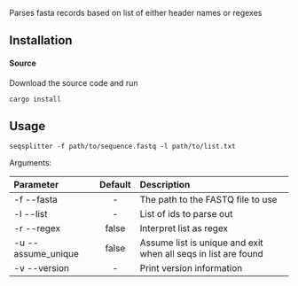 Parses fasta records based on list of either header names or regexes

## Installation

#### Source

Download the source code and run

    cargo install

## Usage

```
seqsplitter -f path/to/sequence.fastq -l path/to/list.txt
```

Arguments: 

| Parameter                 | Default       | Description   |	
| :------------------------ |:-------------:| :-------------|
| -f --fasta         |	-           |The path to the FASTQ file to use
| -l --list          |	-           |List of ids to parse out
| -r --regex         |	false       |Interpret list as regex
| -u --assume_unique |	false       |Assume list is unique and exit when all seqs in list are found
| -v --version       |	-           |Print version information
